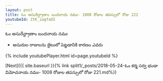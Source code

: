 ```yaml
---
layout: post
title: ఓం అసురేన్ద్రాణాం బందనాయ నమః- 1008 రోజుల తపస్సులో రోజు 222
youtubeId: ZtK_iagfaOI
---
```

 
 
 ఓం అసురేన్ద్రాణాం బందనాయ నమః  
 
 -  అసురుల రాజులను జైలులో పెట్టడానికి కారణం ఎవరు 
 
  
 
  
 
 
 
 
 
 


{% include youtubePlayer.html id=page.youtubeId %}
 
[Next]({{ site.baseurl }}{% link  split1/_posts/2018-05-24-ఓం కర్మ సర్వ భండా విమోచనాయ నమః- 1008 రోజుల తపస్సులో రోజు 221.md%})
 
